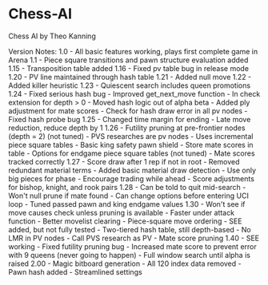 # Chess-AI
Chess AI by Theo Kanning

Version Notes: 
1.0 - All basic features working, plays first complete game in Arena 
1.1 - Piece square transitions and pawn structure evaluation added 
1.15 - Transposition table added 
1.16 - Fixed pv table bug in release mode 
1.20 - PV line maintained through hash table 
1.21 - Added null move 
1.22 - Added killer heuristic 
1.23 - Quiescent search includes queen promotions
1.24 - Fixed serious hash bug 
	 - Improved get_next_move function
	 - In check extension for depth > 0
	 - Moved hash logic out of alpha beta
	 - Added ply adjustment for mate scores
	 - Check for hash draw error in all pv nodes
	 - Fixed hash probe bug
1.25 - Changed time margin for ending
     - Late move reduction, reduce depth by 1
1.26 - Futility pruning at pre-frontier nodes (depth = 2) (not tuned)
	 - PVS researches are pv nodes 
	 - Uses incremental piece square tables
	 - Basic king safety pawn shield
	 - Store mate scores in table
	 - Options for endgame piece square tables (not tuned)
	 - Mate scores tracked correctly
1.27 - Score draw after 1 rep if not in root
	 - Removed redundant material  terms
	 - Added basic material draw detection
	 - Use only big pieces for phase
	 - Encourage trading while ahead
	 - Score adjustments for bishop, knight, and rook pairs
1.28 - Can be told to quit mid-search
	 - Won't null prune if mate found
	 - Can change options before entering UCI loop
	 - Tuned passed pawn and king endgame values
1.30 - Won't see if move causes check unless pruning is available
	 - Faster under attack function
	 - Better movelist clearing
	 - Piece-square move ordering
	 - SEE added, but not fully tested
	 - Two-tiered hash table, still depth-based
	 - No LMR in PV nodes
	 - Call PVS research as PV
	 - Mate score pruning
1.40 - SEE working
	 - Fixed futility pruning bug
	 - Increased mate score to prevent error with 9 queens (never going to happen)
	 - Full window search until alpha is raised
2.00 - Magic bitboard generation
	 - All 120 index data removed
	 - Pawn hash added
	 - Streamlined settings




